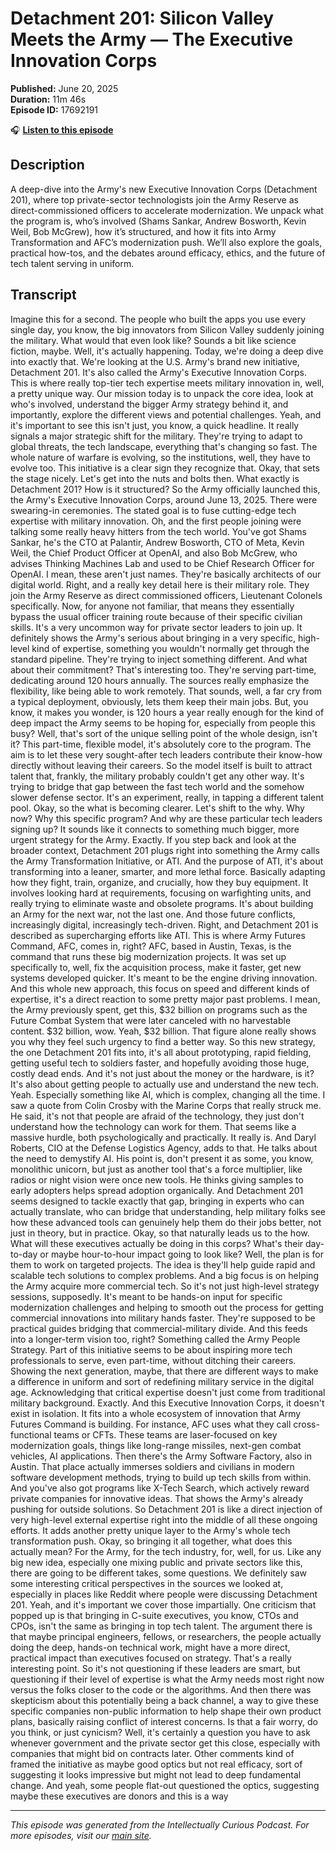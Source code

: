 # Detachment 201: Silicon Valley Meets the Army — The Executive Innovation Corps

**Published:** June 20, 2025  
**Duration:** 11m 46s  
**Episode ID:** 17692191

🎧 **[Listen to this episode](https://intellectuallycurious.buzzsprout.com/2529712/episodes/17692191-detachment-201-silicon-valley-meets-the-army-—-the-executive-innovation-corps)**

## Description

A deep-dive into the Army's new Executive Innovation Corps (Detachment 201), where top private-sector technologists join the Army Reserve as direct-commissioned officers to accelerate modernization. We unpack what the program is, who’s involved (Shams Sankar, Andrew Bosworth, Kevin Weil, Bob McGrew), how it’s structured, and how it fits into Army Transformation and AFC’s modernization push. We’ll also explore the goals, practical how-tos, and the debates around efficacy, ethics, and the future of tech talent serving in uniform.

## Transcript

Imagine this for a second. The people who built the apps you use every single day, you know, the big innovators from Silicon Valley suddenly joining the military. What would that even look like? Sounds a bit like science fiction, maybe. Well, it's actually happening. Today, we're doing a deep dive into exactly that. We're looking at the U.S. Army's brand new initiative, Detachment 201. It's also called the Army's Executive Innovation Corps. This is where really top-tier tech expertise meets military innovation in, well, a pretty unique way. Our mission today is to unpack the core idea, look at who's involved, understand the bigger Army strategy behind it, and importantly, explore the different views and potential challenges. Yeah, and it's important to see this isn't just, you know, a quick headline. It really signals a major strategic shift for the military. They're trying to adapt to global threats, the tech landscape, everything that's changing so fast. The whole nature of warfare is evolving, so the institutions, well, they have to evolve too. This initiative is a clear sign they recognize that. Okay, that sets the stage nicely. Let's get into the nuts and bolts then. What exactly is Detachment 201? How is it structured? So the Army officially launched this, the Army's Executive Innovation Corps, around June 13, 2025. There were swearing-in ceremonies. The stated goal is to fuse cutting-edge tech expertise with military innovation. Oh, and the first people joining were talking some really heavy hitters from the tech world. You've got Shams Sankar, he's the CTO at Palantir, Andrew Bosworth, CTO of Meta, Kevin Weil, the Chief Product Officer at OpenAI, and also Bob McGrew, who advises Thinking Machines Lab and used to be Chief Research Officer for OpenAI. I mean, these aren't just names. They're basically architects of our digital world. Right, and a really key detail here is their military role. They join the Army Reserve as direct commissioned officers, Lieutenant Colonels specifically. Now, for anyone not familiar, that means they essentially bypass the usual officer training route because of their specific civilian skills. It's a very uncommon way for private sector leaders to join up. It definitely shows the Army's serious about bringing in a very specific, high-level kind of expertise, something you wouldn't normally get through the standard pipeline. They're trying to inject something different. And what about their commitment? That's interesting too. They're serving part-time, dedicating around 120 hours annually. The sources really emphasize the flexibility, like being able to work remotely. That sounds, well, a far cry from a typical deployment, obviously, lets them keep their main jobs. But, you know, it makes you wonder, is 120 hours a year really enough for the kind of deep impact the Army seems to be hoping for, especially from people this busy? Well, that's sort of the unique selling point of the whole design, isn't it? This part-time, flexible model, it's absolutely core to the program. The aim is to let these very sought-after tech leaders contribute their know-how directly without leaving their careers. So the model itself is built to attract talent that, frankly, the military probably couldn't get any other way. It's trying to bridge that gap between the fast tech world and the somehow slower defense sector. It's an experiment, really, in tapping a different talent pool. Okay, so the what is becoming clearer. Let's shift to the why. Why now? Why this specific program? And why are these particular tech leaders signing up? It sounds like it connects to something much bigger, more urgent strategy for the Army. Exactly. If you step back and look at the broader context, Detachment 201 plugs right into something the Army calls the Army Transformation Initiative, or ATI. And the purpose of ATI, it's about transforming into a leaner, smarter, and more lethal force. Basically adapting how they fight, train, organize, and crucially, how they buy equipment. It involves looking hard at requirements, focusing on warfighting units, and really trying to eliminate waste and obsolete programs. It's about building an Army for the next war, not the last one. And those future conflicts, increasingly digital, increasingly tech-driven. Right, and Detachment 201 is described as supercharging efforts like ATI. This is where Army Futures Command, AFC, comes in, right? AFC, based in Austin, Texas, is the command that runs these big modernization projects. It was set up specifically to, well, fix the acquisition process, make it faster, get new systems developed quicker. It's meant to be the engine driving innovation. And this whole new approach, this focus on speed and different kinds of expertise, it's a direct reaction to some pretty major past problems. I mean, the Army previously spent, get this, $32 billion on programs such as the Future Combat System that were later canceled with no harvestable content. $32 billion, wow. Yeah, $32 billion. That figure alone really shows you why they feel such urgency to find a better way. So this new strategy, the one Detachment 201 fits into, it's all about prototyping, rapid fielding, getting useful tech to soldiers faster, and hopefully avoiding those huge, costly dead ends. And it's not just about the money or the hardware, is it? It's also about getting people to actually use and understand the new tech. Yeah. Especially something like AI, which is complex, changing all the time. I saw a quote from Colin Crosby with the Marine Corps that really struck me. He said, it's not that people are afraid of the technology, they just don't understand how the technology can work for them. That seems like a massive hurdle, both psychologically and practically. It really is. And Daryl Roberts, CIO at the Defense Logistics Agency, adds to that. He talks about the need to demystify AI. His point is, don't present it as some, you know, monolithic unicorn, but just as another tool that's a force multiplier, like radios or night vision were once new tools. He thinks giving samples to early adopters helps spread adoption organically. And Detachment 201 seems designed to tackle exactly that gap, bringing in experts who can actually translate, who can bridge that understanding, help military folks see how these advanced tools can genuinely help them do their jobs better, not just in theory, but in practice. Okay, so that naturally leads us to the how. What will these executives actually be doing in this corps? What's their day-to-day or maybe hour-to-hour impact going to look like? Well, the plan is for them to work on targeted projects. The idea is they'll help guide rapid and scalable tech solutions to complex problems. And a big focus is on helping the Army acquire more commercial tech. So it's not just high-level strategy sessions, supposedly. It's meant to be hands-on input for specific modernization challenges and helping to smooth out the process for getting commercial innovations into military hands faster. They're supposed to be practical guides bridging that commercial-military divide. And this feeds into a longer-term vision too, right? Something called the Army People Strategy. Part of this initiative seems to be about inspiring more tech professionals to serve, even part-time, without ditching their careers. Showing the next generation, maybe, that there are different ways to make a difference in uniform and sort of redefining military service in the digital age. Acknowledging that critical expertise doesn't just come from traditional military background. Exactly. And this Executive Innovation Corps, it doesn't exist in isolation. It fits into a whole ecosystem of innovation that Army Futures Command is building. For instance, AFC uses what they call cross-functional teams or CFTs. These teams are laser-focused on key modernization goals, things like long-range missiles, next-gen combat vehicles, AI applications. Then there's the Army Software Factory, also in Austin. That place actually immerses soldiers and civilians in modern software development methods, trying to build up tech skills from within. And you've also got programs like X-Tech Search, which actively reward private companies for innovative ideas. That shows the Army's already pushing for outside solutions. So Detachment 201 is like a direct injection of very high-level external expertise right into the middle of all these ongoing efforts. It adds another pretty unique layer to the Army's whole tech transformation push. Okay, so bringing it all together, what does this actually mean? For the Army, for the tech industry, for, well, for us. Like any big new idea, especially one mixing public and private sectors like this, there are going to be different takes, some questions. We definitely saw some interesting critical perspectives in the sources we looked at, especially in places like Reddit where people were discussing Detachment 201. Yeah, and it's important we cover those impartially. One criticism that popped up is that bringing in C-suite executives, you know, CTOs and CPOs, isn't the same as bringing in top tech talent. The argument there is that maybe principal engineers, fellows, or researchers, the people actually doing the deep, hands-on technical work, might have a more direct, practical impact than executives focused on strategy. That's a really interesting point. So it's not questioning if these leaders are smart, but questioning if their level of expertise is what the Army needs most right now versus the folks closer to the code or the algorithms. And then there was skepticism about this potentially being a back channel, a way to give these specific companies non-public information to help shape their own product plans, basically raising conflict of interest concerns. Is that a fair worry, do you think, or just cynicism? Well, it's certainly a question you have to ask whenever government and the private sector get this close, especially with companies that might bid on contracts later. Other comments kind of framed the initiative as maybe good optics but not real efficacy, sort of suggesting it looks impressive but might not lead to deep fundamental change. And yeah, some people flat-out questioned the optics, suggesting maybe these executives are donors and this is a way

---
*This episode was generated from the Intellectually Curious Podcast. For more episodes, visit our [main site](https://intellectuallycurious.buzzsprout.com).*
